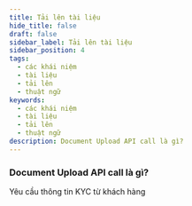 ```yaml
---
title: Tải lên tài liệu
hide_title: false
draft: false
sidebar_label: Tải lên tài liệu
sidebar_position: 4
tags:
  - các khái niệm
  - tài liệu
  - tải lên
  - thuật ngữ
keywords:
  - các khái niệm
  - tài liệu
  - tải lên
  - thuật ngữ
description: Document Upload API call là gì?
---
```


### Document Upload API call là gì?

Yêu cầu thông tin KYC từ khách hàng
